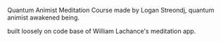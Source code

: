 Quantum Animist Meditation Course
made by Logan Streondj, quantum animist awakened being.

built loosely on code base of William Lachance's meditation app.
